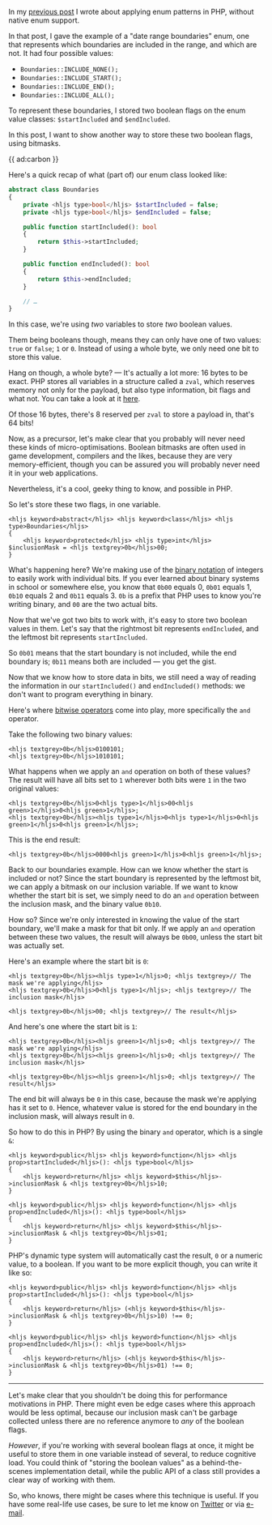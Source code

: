 In my [previous post](*/blog/enums-without-enums) I wrote about applying enum patterns in PHP, without native enum support.

In that post, I gave the example of a "date range boundaries" enum, one that represents which boundaries are included in the range, and which are not. It had four possible values:

- `Boundaries::INCLUDE_NONE();`
- `Boundaries::INCLUDE_START();`
- `Boundaries::INCLUDE_END();`
- `Boundaries::INCLUDE_ALL();`

To represent these boundaries, I stored two boolean flags on the enum value classes: `$startIncluded` and `$endIncluded`.

In this post, I want to show another way to store these two boolean flags, using bitmasks.

{{ ad:carbon }}

Here's a quick recap of what (part of) our enum class looked like:

```php
abstract class Boundaries
{
    private <hljs type>bool</hljs> $startIncluded = false;
    private <hljs type>bool</hljs> $endIncluded = false;

    public function startIncluded(): bool 
    {
        return $this->startIncluded;
    }

    public function endIncluded(): bool 
    {
        return $this->endIncluded;
    }

    // …
}
```

In this case, we're using _two_ variables to store _two_ boolean values. 

Them being booleans though, means they can only have one of two values: `true` or `false`; `1` or `0`. Instead of using a whole byte, we only need one bit to store this value.

Hang on though, a whole byte? — It's actually a lot more: 16 bytes to be exact. PHP stores all variables in a structure called a `zval`, which reserves memory not only for the payload, but also type information, bit flags and what not. You can take a look at it [here](*https://github.com/php/php-src/blob/master/Zend/zend_types.h#L302-L328).

Of those 16 bytes, there's 8 reserved per `zval` to store a payload in, that's 64 bits! 

Now, as a precursor, let's make clear that you probably will never need these kinds of micro-optimisations. Boolean bitmasks are often used in game development, compilers and the likes, because they are very memory-efficient, though you can be assured you will probably never need it in your web applications.

Nevertheless, it's a cool, geeky thing to know, and possible in PHP.

So let's store these two flags, in one variable.

```
<hljs keyword>abstract</hljs> <hljs keyword>class</hljs> <hljs type>Boundaries</hljs>
{
    <hljs keyword>protected</hljs> <hljs type>int</hljs> $inclusionMask = <hljs textgrey>0b</hljs>00;
}
```

What's happening here? We're making use of the [binary notation](*https://www.php.net/manual/en/language.types.integer.php#language.types.integer.syntax) of integers to easily work with individual bits. If you ever learned about binary systems in school or somewhere else, you know that `0b00` equals 0, `0b01` equals 1, `0b10` equals 2 and `0b11` equals 3. `0b` is a prefix that PHP uses to know you're writing binary, and `00` are the two actual bits.

Now that we've got two bits to work with, it's easy to store two boolean values in them. Let's say that the rightmost bit represents `endIncluded`, and the leftmost bit represents `startIncluded`.

So `0b01` means that the start boundary is not included, while the end boundary is; `0b11` means both are included — you get the gist.

Now that we know how to store data in bits, we still need a way of reading the information in our `startIncluded()` and `endIncluded()` methods: we don't want to program everything in binary.

Here's where [bitwise operators](*https://www.php.net/manual/en/language.operators.bitwise.php) come into play, more specifically the `and` operator.

Take the following two binary values:

```
<hljs textgrey>0b</hljs>0100101;
<hljs textgrey>0b</hljs>1010101;
```

What happens when we apply an `and` operation on both of these values? The result will have all bits set to `1` wherever both bits were `1` in the two original values:

```
<hljs textgrey>0b</hljs>0<hljs type>1</hljs>00<hljs green>1</hljs>0<hljs green>1</hljs>;
<hljs textgrey>0b</hljs><hljs type>1</hljs>0<hljs type>1</hljs>0<hljs green>1</hljs>0<hljs green>1</hljs>;
```

This is the end result:

```
<hljs textgrey>0b</hljs>0000<hljs green>1</hljs>0<hljs green>1</hljs>;
```

Back to our boundaries example. How can we know whether the start is included or not? Since the start boundary is represented by the leftmost bit, we can apply a bitmask on our inclusion variable. If we want to know whether the start bit is set, we simply need to do an `and` operation between the inclusion mask, and the binary value `0b10`.

How so? Since we're only interested in knowing the value of the start boundary, we'll make a mask for that bit only. If we apply an `and` operation between these two values, the result will always be `0b00`, unless the start bit was actually set.

Here's an example where the start bit is `0`:

```
<hljs textgrey>0b</hljs><hljs type>1</hljs>0; <hljs textgrey>// The mask we're applying</hljs>
<hljs textgrey>0b</hljs>0<hljs type>1</hljs>; <hljs textgrey>// The inclusion mask</hljs>

<hljs textgrey>0b</hljs>00; <hljs textgrey>// The result</hljs>
```

And here's one where the start bit is `1`:

```
<hljs textgrey>0b</hljs><hljs green>1</hljs>0; <hljs textgrey>// The mask we're applying</hljs>
<hljs textgrey>0b</hljs><hljs green>1</hljs>0; <hljs textgrey>// The inclusion mask</hljs>

<hljs textgrey>0b</hljs><hljs green>1</hljs>0; <hljs textgrey>// The result</hljs>
```

The end bit will always be `0` in this case, because the mask we're applying has it set to `0`. Hence, whatever value is stored for the end boundary in the inclusion mask, will always result in `0`.

So how to do this in PHP? By using the binary `and` operator, which is a single `&`:

```
<hljs keyword>public</hljs> <hljs keyword>function</hljs> <hljs prop>startIncluded</hljs>(): <hljs type>bool</hljs> 
{
    <hljs keyword>return</hljs> <hljs keyword>$this</hljs>->inclusionMask & <hljs textgrey>0b</hljs>10;
}

<hljs keyword>public</hljs> <hljs keyword>function</hljs> <hljs prop>endIncluded</hljs>(): <hljs type>bool</hljs> 
{
    <hljs keyword>return</hljs> <hljs keyword>$this</hljs>->inclusionMask & <hljs textgrey>0b</hljs>01;
}
```

PHP's dynamic type system will automatically cast the result, `0` or a numeric value, to a boolean. If you want to be more explicit though, you can write it like so:

```
<hljs keyword>public</hljs> <hljs keyword>function</hljs> <hljs prop>startIncluded</hljs>(): <hljs type>bool</hljs> 
{
    <hljs keyword>return</hljs> (<hljs keyword>$this</hljs>->inclusionMask & <hljs textgrey>0b</hljs>10) !== 0;
}

<hljs keyword>public</hljs> <hljs keyword>function</hljs> <hljs prop>endIncluded</hljs>(): <hljs type>bool</hljs> 
{
    <hljs keyword>return</hljs> (<hljs keyword>$this</hljs>->inclusionMask & <hljs textgrey>0b</hljs>01) !== 0;
}
```

---

Let's make clear that you shouldn't be doing this for performance motivations in PHP. There might even be edge cases where this approach would be less optimal, because our inclusion mask can't be garbage collected unless there are no reference anymore to _any_ of the boolean flags.

_However_, if you're working with several boolean flags at once, it might be useful to store them in one variable instead of several, to reduce cognitive load. You could think of "storing the boolean values" as a behind-the-scenes implementation detail, while the public API of a class still provides a clear way of working with them.

So, who knows, there might be cases where this technique is useful. If you have some real-life use cases, be sure to let me know on [Twitter](*https://twitter.com/brendt_gd) or via [e-mail](mailto:brendt@stitcher.io).
